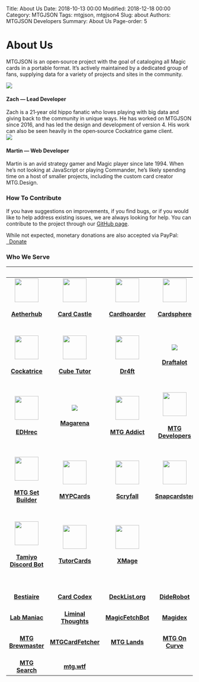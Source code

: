Title: About Us
Date: 2018-10-13 00:00
Modified: 2018-12-18 00:00
Category: MTGJSON
Tags: mtgjson, mtgjson4
Slug: about
Authors: MTGJSON Developers
Summary: About Us
Page-order: 5

# About Us
MTGJSON is an open‐source project with the goal of cataloging all Magic cards in a portable format. It’s actively maintained by a dedicated group of fans, supplying data for a variety of projects and sites in the community.

<div class="div-bio"><img class="bio" src="img/zach.png" /><h4>Zach — Lead Developer</h4>
Zach is a 21‐year old hippo fanatic who loves playing with big data and giving back to the community in unique ways. He has worked on MTGJSON since 2016, and has led the design and development of version 4. His work can also be seen heavily in the open‐source Cockatrice game client.</div>

<div class="div-bio"><img class="bio" src="img/martin.jpg" /><h4>Martin — Web Developer</h4>
Martin is an avid strategy gamer and Magic player since late 1994. When he’s not looking at JavaScript or playing Commander, he’s likely spending time on a host of smaller projects, including the custom card creator MTG.Design.</div>

### How To Contribute
If you have suggestions on improvements, if you find bugs, or if you would like to help address existing issues, we are always looking for help. You can contribute to the project through our <span class="classic-link">[GitHub page](https://github.com/mtgjson/mtgjson4)</span>.

While not expected, monetary donations are also accepted via PayPal: <a href="https://www.paypal.me/Zachhalpern"><i class="fa fa-paypal" aria-hidden="true"></i>&nbsp;&nbsp;Donate</a>

<h3 class="users">Who We Serve</h3>

&nbsp;|&nbsp;|&nbsp;|&nbsp;
:---:|:---:|:---:|:---:
<a href="https://aetherhub.com" target="_blank"><img src="img/aetherhub.png" width="64px"/><br>**<h4>Aetherhub</h4>**<br></a> | <a href="https://cardcastle.co" target="_blank"><img src="img/cardcastle.svg" width="64px"/><br>**<h4>Card Castle</h4>**<br></a> | <a href="https://www.cardhoarder.com/" target="_blank"><img src="img/cardhoarder.png" width="64px"/><br>**<h4>Cardhoarder</h4>**<br></a> | <a href="https://cardsphere.com" target="_blank"><img src="img/cardsphere.svg" width="64px"/><br>**<h4>Cardsphere</h4>**<br></a>
<a href="https://cockatrice.github.io" target="_blank"><img src="img/cockatrice.png" width="64px"/><br>**<h4>Cockatrice</h4>**<br></a> | <a href="http://cubetutor.com" target="_blank"><img src="img/cubetutor.png" width="64px"/><br>**<h4>Cube Tutor</h4>**<br></a> | <a href="https://dr4ft.info" target="_blank"><img src="img/dr4ft.png" width="64px"/><br>**<h4>Dr4ft</h4>**<br></a> | <a href="http://draftalot.com/" target="_blank"><img src="img/draftalot.png" style="max-height:64px;"/><br>**<h4>Draftalot</h4>**<br></a>
<a href="https://edhrec.com" target="_blank"><img src="img/edhrec.png" width="64px"/><br>**<h4>EDHrec</h4>**<br></a> |  <a href="https://github.com/magarena/magarena" target="_blank"><img src="img/magarena.png" style="max-height:64px;"/><br>**<h4>Magarena</h4>**<br></a> | <a href="https://mtgaddict.net" target="_blank"><img src="img/mtgaddict.png" width="64px"/><br>**<h4>MTG Addict</h4>**<br></a> | <a href="https://magicthegathering.io" target="_blank"><img src="img/mtgio.png" width="64px"/><br>**<h4>MTG Developers</h4>**<br></a>
<a href="http://mtgsetbuilder.com" target="_blank"><img src="img/mtgsetbuilder.png" width="64px"/><br>**<h4>MTG Set Builder</h4>**<br></a> | <a href="https://mypcards.com/" target="_blank"><img src="img/mypcards.png" width="64px"/><br>**<h4>MYPCards</h4>**<br></a> | <a href="https://scryfall.com" target="_blank"><img src="img/scryfall.svg" width="64px"/><br>**<h4>Scryfall</h4>**<br></a> | <a href="https://snapcardster.com" target="_blank"><img src="img/snapcardster.png" width="64px"/><br>**<h4>Snapcardster</h4>**<br></a>
<a href="https://mtg.design/tamiyo" target="_blank"><img src="img/tamiyodiscordbot.png" width="64px"/><br>**<h4>Tamiyo Discord Bot</h4>**<br></a> | <a href="https://tutor.cards" target="_blank"><img src="img/tutorcards.svg" width="64px"/><br>**<h4>TutorCards</h4>**<br></a> | <a href="http://xmage.de" target="_blank"><img src="img/xmage.png" width="64px"/><br>**<h4>XMage</h4>**<br></a>
<a href="http://draft.bestiaire.org/" target="_blank"><br>**Bestiaire**<br></a> | <a href="https://cardcodex.com" target="_blank"><br>**Card Codex**<br></a> | <a href="https://decklist.org/" target="_blank"><br>**DeckList.org**<br></a> | <a href="https://github.com/Didero/DideRobot" target="_blank"><br>**DideRobot**<br></a> 
<a href="http://labmaniac.com" target="_blank"><br>**Lab Maniac**<br></a> | <a href="https://brennands.wordpress.com" target="_blank"><br>**Liminal Thoughts**<br></a> |<a href="https://redd.it/55l38e" target="_blank"><br>**MagicFetchBot**<br></a> | <a href="https://magidex.com" target="_blank"><br>**Magidex**<br></a>
<a href="http://mtgbrewmaster.com" target="_blank"><br>**MTG Brewmaster**<br></a> | <a href="https://reddit.com/r/MTGCardFetcher" target="_blank"><br>**MTGCardFetcher**<br></a> | <a href="http://mtglands.com" target="_blank"><br>**MTG Lands**<br></a> | <a href="https://mtgoncurve.com/" target="_blank"><br>**MTG On Curve**<br></a>
<a href="https://mtg-search.com" target="_blank"><br>**MTG Search**<br></a> | <a href="https://mtg.wtf" target="_blank"><br>**mtg.wtf**<br></a>